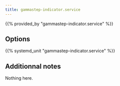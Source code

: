 ```yaml
---
title: gammastep-indicator.service
---
```


{{% provided_by "gammastep-indicator.service" %}}

## Options

{{% systemd_unit "gammastep-indicator.service" %}}

## Additionnal notes

Nothing here.